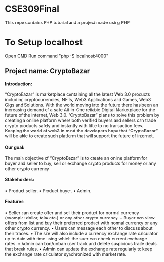 # CSE309Final
This repo contains PHP tutorial and a project made using PHP
# To Setup localhost
Open CMD
Run command "php -S localhost:4000"

## Project name: CryptoBazar
#### Introduction: 
“CryptoBazar” is marketplace containing all the latest Web 3.0 products including cryptocurrencies, NFTs, Web3 Applications and Games, Web3 Gigs and Solutions. With the world moving into the future there has been an increasing demand of a safe All-in-One reliable Digital Marketplace for the future of the internet, Web 3.0. “CryptoBazar” plans to solve this problem by creating a online platform where both verified buyers and sellers can trade crypto products safely and instantly with little to no transaction fees. Keeping the world of web3 in mind the developers hope that “CryptoBazar” will be able to create such platform that will support the future of internet.
#### Our goal: 
The main objective of “CryptoBazar” is to create an online platform for buyer and seller to buy, sell or exchange  crypto products for money or any other crypto currency
#### Stakeholders: 
•	Product seller.
•	Product buyer.
•	Admin.
#### Features:
•	Seller can create offer and sell their product for normal currency (example: dollar, taka etc.) or any other crypto currency.
•	Buyer can view offers from list and buy their preferred product with normal currency or any other crypto currency.
•	Users can message each other to discuss about their trades.
•	The site will also include a currency exchange rate calculator up to date with time using which the suer can check current exchange rates.
•	Admin can ban/unban user track and delete suspicious trade deals that break rules.
•	Admin can update the exchange rate regularly to keep the exchange rate calculator synchronized with market rate.


